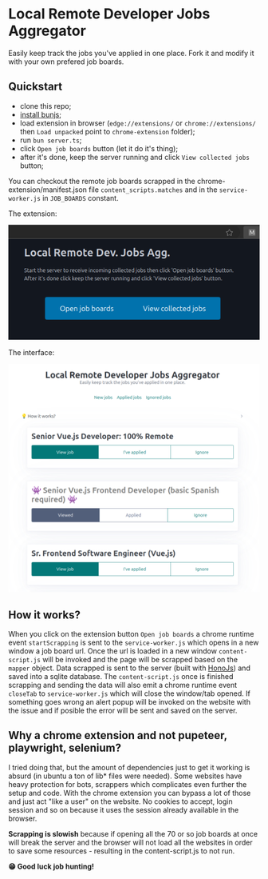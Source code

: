 # Local Remote Developer Jobs Aggregator

Easily keep track the jobs you've applied in one place. 
Fork it and modify it with your own prefered job boards.


## Quickstart

- clone this repo;
- [install bunjs](https://bun.sh/docs/installation);
- load extension in browser (`edge://extensions/` or `chrome://extensions/` then `Load unpacked` point to `chrome-extension` folder);
- run `bun server.ts`;
- click `Open job boards` button (let it do it's thing);
- after it's done, keep the server running and click `View collected jobs` button;

You can checkout the remote job boards scrapped in the chrome-extension/manifest.json file `content_scripts.matches` and in the `service-worker.js` in `JOB_BOARDS` constant.

The extension:

![](./pics/ext.png)

The interface:

![](./pics/ui.png)



## How it works?

When you click on the extension button `Open job boards` a chrome runtime event `startScrapping` is sent to the `service-worker.js` which opens in a new window a job board url. 
Once the url is loaded in a new window `content-script.js` will be invoked and the page will be scrapped based on the `mapper` object. Data scrapped is sent to the server (built with [HonoJs](https://hono.dev/)) and saved into a sqlite database.
The `content-script.js` once is finished scrapping and sending the data will also emit a chrome runtime event `closeTab` to `service-worker.js` which will close the window/tab opened.
If something goes wrong an alert popup will be invoked on the website with the issue and if posible the error will be sent and saved on the server.



## Why a chrome extension and not pupeteer, playwright, selenium?

I tried doing that, but the amount of dependencies just to get it working is absurd (in ubuntu a ton of lib* files were needed).
Some websites have heavy protection for bots, scrappers which complicates even further the setup and code.
With the chrome extension you can bypass a lot of those and just act "like a user" on the website.
No cookies to accept, login session and so on because it uses the session already available in the browser.

**Scrapping is slowish** because if opening all the 70 or so job boards at once will break the server and the browser will not load all the websites in order to save some resources - resulting in the content-script.js to not run.



**😁 Good luck job hunting!**
